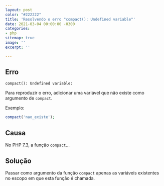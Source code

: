 ```yaml
---
layout: post
color: "#222222"
title: 'Resolvendo o erro "compact(): Undefined variable"'
date: 2021-03-04 00:00:00 -0300
categories:
- php
sitemap: true
image: ''
excerpt: ''

---
```

## Erro
```text
compact(): Undefined variable:
```

Para reproduzir o erro, adicionar uma variável que não existe como argumento de `compact`.

Exemplo:
```php
compact('nao_existe');
```

## Causa

No PHP 7.3, a função `compact`...


## Solução

Passar como argumento da função `compact` apenas as variáveis existentes no escopo em que esta função é chamada.